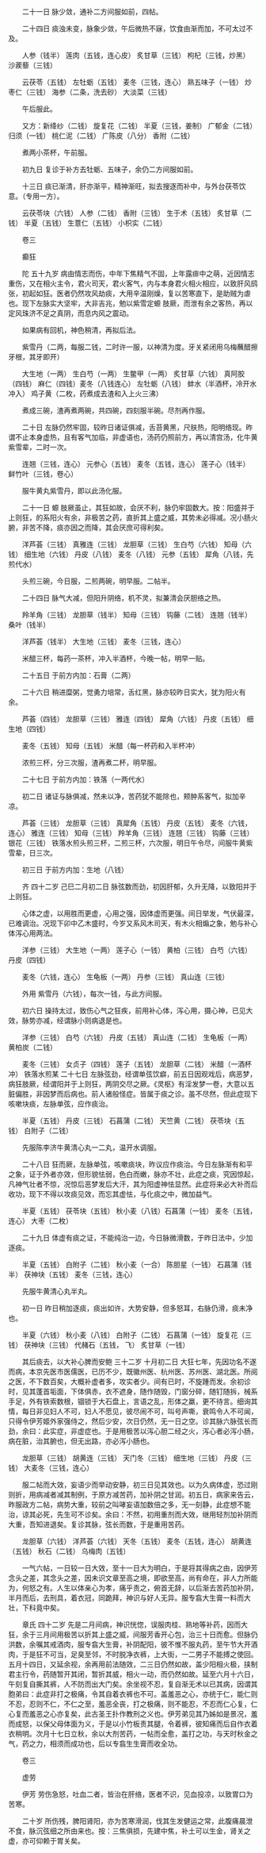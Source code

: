 <!-- { "loadSidebar": true } -->
　　二十一日 脉少敛，通补二方间服如前，四帖。

　　二十四日 痰浊未变，脉象少敛，午后微热不寐，饮食由渐而加，不可太过不及。

　　人参（钱半） 莲肉（五钱，连心皮） 炙甘草（三钱） 枸杞（三钱，炒黑） 沙蒺藜（三钱）

　　云茯苓（五钱） 左牡蛎（五钱） 麦冬（三钱，连心） 熟五味子（一钱） 炒枣仁（三钱） 海参（二条，洗去砂） 大淡菜（三钱）

　　午后服此。

　　又方：新绛纱（二钱） 旋复花（二钱） 半夏（三钱，姜制） 广郁金（二钱） 归须（一钱） 桃仁泥（二钱） 广陈皮（八分） 香附（二钱）

　　煮两小茶杯，午前服。

　　初九日 复诊于补方去牡蛎、五味子，余仍二方间服如前。

　　十三日 痰已渐清，肝亦渐平，精神渐旺，拟去搜逐而补中，与外台茯苓饮意。（专用一方）。

　　云茯苓块（六钱） 人参（二钱） 香附（三钱） 生于术（五钱） 炙甘草（二钱） 半夏（五钱） 生薏仁（五钱） 小枳实（二钱）

　　卷三

　　癫狂

　　陀 五十九岁 病由情志而伤，中年下焦精气不固，上年露痱中之萌，近因情志重伤，又在相火主令，君火司天，君火客气，内与本身君火相火相应，以致肝风鸱张，初起如狂。医者仍然攻风劫痰，大用辛温刚燥，复以苦寒直下，是助贼为虐也。现下左脉实大坚牢，大非吉兆，勉以紫雪定螈 肢厥，而泄有余之客热，再以定风珠济不足之真阴，而息内风之震动。

　　如果病有回机，神色稍清，再拟后法。

　　紫雪丹（二两，每服二钱，二时许一服，以神清为度。牙关紧闭用乌梅蘸醋擦牙根，其牙即开）

　　大生地（一两） 生白芍（一两） 生鳖甲（一两） 炙甘草（六钱） 真阿胶（四钱） 麻仁（四钱）麦冬（八钱连心） 左牡蛎（八钱） 蚌水（半酒杯，冷开水冲入） 鸡子黄（二枚，药煮成去渣和入上火三沸）

　　煮成三碗，渣再煮两碗，共四碗，四刻服半碗。尽剂再作服。

　　二十日 左脉仍然牢固，较昨日诸证俱减，舌苔黄黑，尺肤热，阳明络现。昨谓不止本身虚热，且有客气加临，非虚语也，汤药仍照前方，再以清宫汤，化牛黄紫雪辈，二时一次。

　　连翘（三钱，连心） 元参心（五钱） 麦冬（五钱，连心） 莲子心（钱半） 鲜竹叶（三钱，卷心）

　　服牛黄丸紫雪丹，即以此汤化服。

　　二十一日 螈 肢厥虽止，其狂如故，会厌不利，脉仍牢固数大。按：阳盛并于上则狂，的系阳火有余，非极苦之药，直折其上盛之威，其势未必得减。况小肠火腑，非苦不降，痰亦因之而降，其会厌庶可得利矣。

　　洋芦荟（三钱） 真雅连（三钱） 龙胆草（三钱） 生白芍（六钱） 知母（六钱） 细生地（六钱） 丹皮（八钱） 麦冬（八钱） 元参（五钱） 犀角（八钱，先煎代水）

　　头煎三碗，今日服，二煎两碗，明早服。二帖半。

　　二十四日 脉气大减，但阳升阴络，机不灵，拟兼清会厌胆络之热。

　　羚羊角（三钱） 龙胆草（钱半） 知母（三钱） 钩藤（二钱） 连翘（钱半） 桑叶（钱半）

　　洋芦荟（钱半） 大生地（三钱） 麦冬（三钱，连心）

　　米醋三杯，每药一茶杯，冲入半酒杯，今晚一帖，明早一贴。

　　二十五日 于前方内加：石膏（二两）

　　二十六日 稍进糜粥，觉勇力培常，舌红黑，脉亦较昨日实大，犹为阳火有余。

　　芦荟（四钱） 龙胆草（三钱） 雅连（四钱） 犀角（六钱） 丹皮（五钱） 细生地（四钱）

　　麦冬（五钱） 知母（五钱） 米醋（每一杯药和入半杯冲）

　　浓煎三杯，分三次服，渣再煮二杯，明早服。

　　二十七日 于前方内加：铁落（一两代水）

　　初二日 诸证与脉俱减，然未以净，苦药犹不能除也，颊肿系客气，拟加辛凉。

　　芦荟（三钱） 龙胆草（三钱） 真犀角（五钱） 丹皮（五钱） 麦冬（六钱，连心） 雅连（三钱） 知母（三钱） 羚羊角（三钱） 连翘（三钱） 钩藤（三钱） 银花（三钱） 铁落水煎头煎三杯，二煎三杯，六次服，明日午令尽，间服牛黄紫雪辈，日三次。

　　初三日 于前方内加：生地（八钱）

　　齐 四十二岁 己巳二月初二日 脉弦数而劲，初因肝郁，久升无降，以致阳并于上则狂。

　　心体之虚，以用胜而更虚，心用之强，因体虚而更强。间日举发，气伏最深，已难调治。况现下卯中乙木盛时，今岁又系风木司天，有木火相煽之象，勉与补心体泻心用两法。

　　洋参（三钱） 大生地（一两） 莲子心（一钱） 黄柏（三钱） 白芍（六钱） 丹皮（四钱）

　　麦冬（六钱，连心） 生龟板（一两） 丹参（三钱） 真山连（三钱）

　　外用 紫雪丹（六钱），每次一钱，与此方间服。

　　初六日 操持太过，致伤心气之狂疾，前用补心体，泻心用，摄心神，已见大效，脉势亦减，经谓脉小则病退是也。

　　洋参（三钱） 白芍（六钱） 丹皮（五钱） 真山连（二钱） 生龟板（一两） 黄柏炭（二钱）

　　麦冬（三钱） 女贞子（四钱） 莲子（五钱） 龙胆草（二钱） 米醋（一酒杯冲） 铁落水煎某 二十七日 左脉弦劲，经谓单弦饮癖，前五日因观戏后，病恶梦，病狂肢厥，经谓阳并于上则狂，两阴交尽之厥。《灵枢》有淫发梦一卷，大意以五脏偏胜，非因梦而后病也。前人诸般怪症。皆属于痰之诊。虽不尽然，但此症现下咳嗽块痰，左脉单弦，应作痰治。

　　半夏（五钱） 丹皮（三钱） 石菖蒲（二钱） 天竺黄（二钱） 茯苓块（五钱） 白附子（二钱）

　　先服陈李济牛黄清心丸一二丸，温开水调服。

　　二十八日 狂而厥，左脉单弦，咳嗽痰块，昨议应作痰治。今日左脉渐有和平之象，证于外者亦效，但形貌怯弱，色白而嫩，脉亦不壮，此症之痰，究因惊起，凡神气壮者不惊，况惊后恶梦发后大汗，其为阳虚神怯显然。此症将来必大补而后收功，现下不得以攻痰见效，而忘其虚怯，与化痰之中，微加益气。

　　半夏（五钱） 茯苓块（五钱） 秋小麦（八钱）石菖蒲（一钱） 麦冬（五钱，连心） 大枣（二枚）

　　二十九日 体虚有痰之证，不能纯治一边，今日脉微滑数，于昨日法中，少加逐痰。

　　半夏（五钱） 白附子（二钱） 秋小麦（一合） 陈胆星（一钱） 石菖蒲（钱半） 茯神块（五钱） 麦冬（三钱，连心）

　　先服牛黄清心丸半丸。

　　初一日 昨日稍加逐痰，痰出如许，大势安静，但多怒耳，右脉仍滑，痰未净也。

　　半夏（六钱） 秋小麦（八钱） 白附子（二钱） 石菖蒲（一钱） 旋复花（三钱） 茯神块（三钱） 代赭石（五钱， 飞） 炙甘草（一钱）

　　其后痰去，以大补心脾而安鲍 三十二岁 十月初二日 大狂七年，先因功名不遂而病，本京先医市医儒医，已历不少，既徽州医、杭州医、苏州医、湖北医。所阅之医，不下数百矣，大概补虚者多，攻实者少。间有已时，不旋踵而发。余初诊时，见其蓬首垢面，下体俱赤，衣不遮身，随作随毁，门窗分碎，随钉随拆，械系手足，外有铁索数根，锢锁于大石盘上，言语之乱，形体之羸，更不待言。细询其情，每日非见妇人不可，妇人不愿见，彼尽闹不可，叫号声嘶，衰鸣令人不可闻，只得令伊芳姬外家强侍之，然后少安，次日仍然，无一日之空。诊其脉六脉弦长而劲，余曰：此实症，非虚症也。于是用极苦以泻心胆二经之火，泻心者必泻小肠，病在脏，治其腑也，但无出路，亦必泻小肠也。

　　龙胆草（三钱） 胡黄连（三钱） 天门冬（三钱） 细生地（三钱） 丹皮（三钱） 大麦冬（三钱，连心）

　　服二帖而大效，妄语少而举动安静，初三日见其效也。以为久病体虚，恐过刚则折，用病减者减其制例，于原方减苦药，加补阴之甘润。初五日，病家来告云，昨服政方二帖，病势大重，较前之叫哮妄语加数倍之多，无一刻静，此症想不能治，谅其必死，先生可不诊矣。余曰：不然，初用重剂而大效，继用轻剂加补阴而大重，吾知进退矣。复诊其脉，弦长而数，于是重用苦药。

　　龙胆草（六钱） 洋芦荟（六钱） 天冬（五钱） 麦冬（五钱，连心） 胡黄连（五钱） 秋石（二钱） 乌梅肉（五钱）

　　一气六帖，一日较一日大效，至十一日大为明白，于是将其得病之由，因伊芳念头之差，其念头之差，因未识文章至高之境，即欲至高，尚有命在，非人力所能为，何怒之有。人生以体亲心为孝，痛乎责之，俯首无辞，以后渐去苦药加补阴，半月而后，去刑具，着衣冠，同跪拜，神识与好人无异。服专翕大生膏一料而大壮，下科竟中矣。

　　章氏 四十二岁 先是二月间病，神识恍惚，误服肉桂、熟地等补药，因而大狂，余于三月间用极苦以折其上盛之威，间服芳香开心包，治三十日而愈。但脉仍洪数，余嘱其戒酒肉，服专翕大生膏，补阴配阳，彼不惟不服丸药，至午节大开酒肉，于是狂不可当，足臭至邻，不时脱净衣裤，上大街，一二男子不能搏之使回。五月十四日，又延余视，余再用前法随效，二三日仍然如故，盖少阳相火极，挟制君主行令，药随暂开其闭，暂折其威，相火一动，而仍然如故。延至六月十六日，午刻复自撕其裤，人不防而出大门矣。余坐视不忍，复自渐无术以已其病，因谓其胞弟曰：此症非打之极痛，令其自着衣裤也不可。盖羞恶之心，亦统于仁，能仁则不忍，忍则不仁，不仁之至，羞恶全丧，打之极痛，则不能忍，不忍而仁心复，仁心复而羞恶之心亦复矣，此古圣王扑作教刑之义也。伊芳弟见其乃姊如是景况，羞而成怒，以保父母体面为义，于是以小竹板责其腿，令着裤，彼知痛而后自作衣着衣稍明。次月十七日立秋，余以大剂苦药，一帖而全愈，盖打之功，与天时秋金之气，药之力，相须而成功也，后以专翕生生膏而收全功。

　　卷三

　　虚劳

　　伊芳 劳伤急怒，吐血二者，皆治在肝络，医者不识，见血投凉，以致胃口为苦寒。

　　二十岁 所伤残，脾阳肾阳，亦为苦寒滑润，伐其生发健运之常，此腹痛晨泄不食，脉沉弦细之所由来也。按：三焦俱损，先建中焦，补土可以生金，肾关之虚，亦可仰赖于胃关矣。

